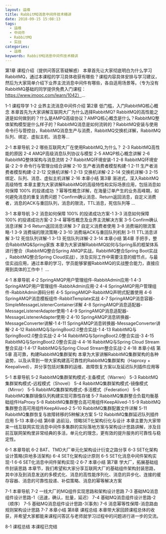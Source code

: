 ```yaml
---
layout: 运维
title: RabbitMQ消息中间件技术精讲
date: 2018-09-15 15:08:13
tags:
  - 运维
  - 中间件
  - RabbitMQ
  - 实战
categories:
  - 运维
keywords: RabbitMQ消息中间件技术精讲
---
```

第1章 课程介绍（提供问答区答疑解惑）
本章首先让大家彻底明白为什么学习RabbitMQ，通过本课程的学习具体收获有哪些？课程内容具体安排与学习建议，然后为大家简单介绍下业界主流消息中间件有哪些，各自适用场景等。（专为没有RabbitMQ基础的同学提供免费入门课程：https://www.imooc.com/learn/1042）...

1-1 课程导学
1-2 业界主流消息中间件介绍
第2章 低门槛，入门RabbitMQ核心概念
本章首先为大家讲解互联网大厂为什么选择RabbitMQ? RabbitMQ的高性能之道是如何做到的？什么是AMPQ高级协议？AMPQ核心概念是什么？RabbitMQ整体架构模型是什么样子的？RabbitMQ消息是如何流转的？RabbitMQ安装与使用命令行与管控台，RabbitMQ消息生产与消费，RabbitMQ交换机详解，RabbitMQ队列、绑定、虚拟主机、消息等...

2-1 本章导航
2-2 哪些互联网大厂在使用RabbitMQ,为什么？
2-3 RabbitMQ高性能的原因
2-4 AMQP高级消息队列协议与模型
2-5 AMQP核心概念讲解
2-6 RabbitMQ整体架构与消息流转
2-7 RabbitMQ环境安装-1
2-8 RabbitMQ环境安装-2
2-9 命令行与管理台结合讲解
2-10 生产者消费者模型构建-1
2-11 生产者消费者模型构建-2
2-12 交换机详解-1
2-13 交换机详解-2
2-14 交换机详解-3
2-15 绑定、队列、消息、虚拟主机详解
2-16 本章小结
第3章 渐进式，深入RabbitMQ高级特性
本章主要为大家讲解RabbitMQ的高级特性和实际场景应用，包括消息如何保障 100% 的投递成功 ？幂等性概念详解，在海量订单产生的业务高峰期，如何避免消息的重复消费问题？Confirm确认消息、Return返回消息，自定义消费者，消息的ACK与重回队列，消息的限流，TTL消息，死信队列等 ...
<!-- more -->
3-1 本章导航
3-2 消息如何保障 100% 的投递成功方案-1
3-3 消息如何保障 100% 的投递成功方案-2
3-4 幂等性概念及业界主流解决方案
3-5 Confirm确认消息详解
3-6 Return返回消息详解
3-7 自定义消费者使用
3-8 消费端的限流策略-1
3-9 消费端的限流策略-2
3-10 消费端ACK与重回队列机制
3-11 TTL消息详解
3-12 死信队列详解-1
3-13 死信队列详解-2
3-14 本章小结
第4章 手把手，整合RabbitMQ&Spring家族
本章为大家讲解RabbitMQ如何与Spring系的框架体系进行整合（RabbitMQ整合Spring AMQP实战，RabbitMQ整合Spring Boot实战 ，RabbitMQ整合Spring Cloud实战），涉及实际工作中需要注意的细节点，与最佳实战应用，通过本章的学习，学员能够掌握RabbitMQ的实战整合能力，直接应用到具体的工作中！ ...

4-1 本章导航
4-2 SpringAMQP用户管理组件-RabbitAdmin应用-1
4-3 SpringAMQP用户管理组件-RabbitAdmin应用-2
4-4 SpringAMQP用户管理组件-RabbitAdmin源码分析
4-5 SpringAMQP-RabbitMQ声明式配置使用
4-6 SpringAMQP消息模板组件-RabbitTemplate实战
4-7 SpringAMQP消息容器-SimpleMessageListenerContainer详解
4-8 SpringAMQP消息适配器-MessageListenerAdapter使用-1
4-9 SpringAMQP消息适配器-MessageListenerAdapter使用-2
4-10 SpringAMQP消息转换器-MessageConverter讲解-1
4-11 SpringAMQP消息转换器-MessageConverter讲解-2
4-12 RabbitMQ与SpringBoot2.0整合实战-1
4-13 RabbitMQ与SpringBoot2.0整合实战-2
4-14 RabbitMQ与SpringBoot2.0整合实战-3
4-15 RabbitMQ与SpringBoot2.0整合实战-4
4-16 RabbitMQ与Spring Cloud Stream整合实战-1
4-17 RabbitMQ与Spring Cloud Stream整合实战-2
4-18 本章小结
第5章 高可靠，构建RabbitMQ集群架构
本章为大家讲解RabbitMQ集群架构的各种姿势，以及从零到一带大家构建高可靠性的RabbitMQ集群架构（Haproxy + Keepalived），并分享包括对集群的运维、故障恢复方案以及延迟队列插件应用等

5-1 本章导航
5-2 RabbitMQ集群架构模式-主备模式（Warren）
5-3 RabbitMQ集群架构模式-远程模式（Shovel）
5-4 RabbitMQ集群架构模式-镜像模式（Mirror）
5-5 RabbitMQ集群架构模式-多活模式（Federation）
5-6 RabbitMQ集群镜像队列构建实现可靠性存储
5-7 RabbitMQ集群整合负载均衡基础组件HaProxy
5-8 RabbitMQ集群整合高可用组件KeepAlived-1
5-9 RabbitMQ集群整合高可用组件KeepAlived-2
5-10 RabbitMQ集群配置文件详解
5-11 RabbitMQ集群恢复与故障转移的5种解决方案
5-12 RabbitMQ集群延迟队列插件应用
5-13 本章小结
第6章 追前沿，领略SET化架构衍化与设计
本章主要为大家带来一线互联网实现消息中间件多集群的实际落地方案与架构设计思路讲解，涉及目前互联网架构里非常经典的多活，单元化的理念，更有效的提升服务的可靠性与稳定性。

6-1 本章导航
6-2 BAT、TMD大厂单元化架构设计衍变之路分享
6-3 SET化架构设计策略(异地多活架构)
6-4 SET化架构设计原则
6-5 SET化消息中间件架构实现-1
6-6 SET化消息中间件架构实现-2
6-7 本章小结
第7章 学大厂，拓展基础组件封装思路
本章节，我们希望和大家分享互联网大厂的基础组件架构封装思路，其中涉及到消息发送的多模式化、消息的高性能序列化、消息的异步化、连接的缓存容器、消息的可靠性投递、补偿策略、消息的幂等解决方案

7-1 本章导航
7-2 一线大厂的MQ组件实现思路和架构设计思路
7-3 基础MQ消息组件设计思路-1（迅速，确认，批量，延迟）
7-4 基础MQ消息组件设计思路-2（顺序）
7-5 基础MQ消息组件设计思路-3(事务)
7-6 消息幂等性保障-消息路由规则架构设计思路
7-7 本章小结
第8章 课程总结
本章带大家回顾课程总体的收获，并希望大家都能来课程问答区与老师就学习过程中的问题进行进一步的交流。

8-1 课程总结
本课程已完结

<div id="jspay" sid="UMHIAMv5446" style="display:none">UMHIAMv5446</div>
<script type="text/javascript" src="https://www.fageka.com/j.js"></script>
<script type="text/javascript" src="https://www.fageka.com/e.js" charset="utf-8"></script>
